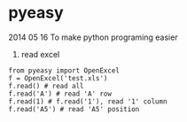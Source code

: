 pyeasy
======
2014 05 16
To make python programing easier


1. read excel
~~~~~~
from pyeasy import OpenExcel
f = OpenExcel('test.xls')
f.read() # read all
f.read('A') # read 'A' row
f.read(1) # f.read('1'), read '1' column
f.read('A5') # read 'A5' position
